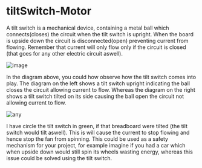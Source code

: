 # tiltSwitch-Motor
A tilt switch is a mechanical device, containing a metal ball which connects(closes) the circuit when the tilt switch is upright.
When the board is upside down the circuit is disconnected(open) preventing current from flowing. Remember that current will only 
flow only if the circuit is closed (that goes for any other electric circuit aswell).

![image](https://user-images.githubusercontent.com/87940534/176727672-9ed0aaff-405f-4cbe-9463-00f828a75a91.png)
 
 In the diagram above, you could how observe how the tilt switch comes into play. The diagram on the left shows a tilt switch upright 
 indicating the ball closes the circuit allowing current to flow. Whereas the diagram on the right shows a tilt switch tilted on its 
 side causing the ball open the circuit not allowing current to flow.

![any](https://user-images.githubusercontent.com/87940534/176731644-793fcf2f-22a0-4f2b-aa03-08f9905e6de0.jpg)

I have circle the tilt switch in green, if that breadboard were tilted (the tilt switch would tilt aswell). This is will cause the 
current to stop flowing and hence stop the fan from spinning. This could be used as a safety mechanism for your project, for example
imagine if you had a car which when upside down would still spin its wheels wasting energy, whereas this issue could be solved using 
the tilt switch. 
